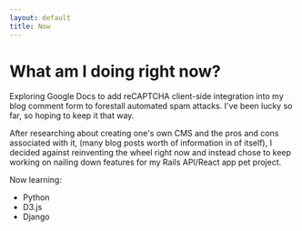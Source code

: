 ```yaml
---
layout: default
title: Now
---
```

# What am I doing right now?
Exploring Google Docs to add reCAPTCHA client-side integration into my blog comment form to forestall automated spam attacks. I've been lucky so far, so hoping to keep it that way. 

After researching about creating one's own CMS and the pros and cons associated with it, (many blog posts worth of information in of itself), I decided against reinventing the wheel right now and instead chose to keep working on nailing down features for my Rails API/React app pet project. 

Now learning:

* Python
* D3.js
* Django
